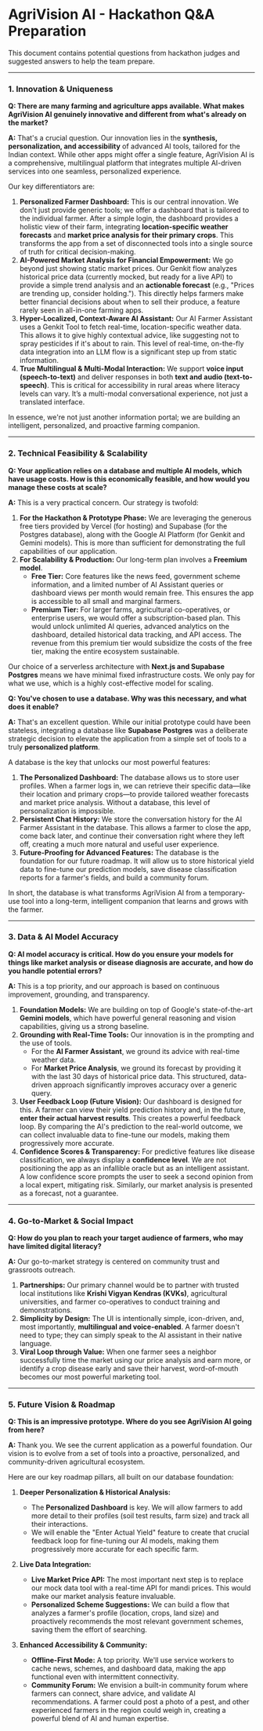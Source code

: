 # AgriVision AI - Hackathon Q&A Preparation

This document contains potential questions from hackathon judges and suggested answers to help the team prepare.

---

### **1. Innovation & Uniqueness**

**Q: There are many farming and agriculture apps available. What makes AgriVision AI genuinely innovative and different from what's already on the market?**

**A:** That's a crucial question. Our innovation lies in the **synthesis, personalization, and accessibility** of advanced AI tools, tailored for the Indian context. While other apps might offer a single feature, AgriVision AI is a comprehensive, multilingual platform that integrates multiple AI-driven services into one seamless, personalized experience.

Our key differentiators are:
1.  **Personalized Farmer Dashboard:** This is our central innovation. We don't just provide generic tools; we offer a dashboard that is tailored to the individual farmer. After a simple login, the dashboard provides a holistic view of their farm, integrating **location-specific weather forecasts** and **market price analysis for their primary crops**. This transforms the app from a set of disconnected tools into a single source of truth for critical decision-making.
2.  **AI-Powered Market Analysis for Financial Empowerment:** We go beyond just showing static market prices. Our Genkit flow analyzes historical price data (currently mocked, but ready for a live API) to provide a simple trend analysis and an **actionable forecast** (e.g., "Prices are trending up, consider holding."). This directly helps farmers make better financial decisions about when to sell their produce, a feature rarely seen in all-in-one farming apps.
3.  **Hyper-Localized, Context-Aware AI Assistant:** Our AI Farmer Assistant uses a Genkit Tool to fetch real-time, location-specific weather data. This allows it to give highly contextual advice, like suggesting not to spray pesticides if it's about to rain. This level of real-time, on-the-fly data integration into an LLM flow is a significant step up from static information.
4.  **True Multilingual & Multi-Modal Interaction:** We support **voice input (speech-to-text)** and deliver responses in both **text and audio (text-to-speech)**. This is critical for accessibility in rural areas where literacy levels can vary. It’s a multi-modal conversational experience, not just a translated interface.

In essence, we're not just another information portal; we are building an intelligent, personalized, and proactive farming companion.

---

### **2. Technical Feasibility & Scalability**

**Q: Your application relies on a database and multiple AI models, which have usage costs. How is this economically feasible, and how would you manage these costs at scale?**

**A:** This is a very practical concern. Our strategy is twofold:

1.  **For the Hackathon & Prototype Phase:** We are leveraging the generous free tiers provided by Vercel (for hosting) and Supabase (for the Postgres database), along with the Google AI Platform (for Genkit and Gemini models). This is more than sufficient for demonstrating the full capabilities of our application.
2.  **For Scalability & Production:** Our long-term plan involves a **Freemium model**.
    *   **Free Tier:** Core features like the news feed, government scheme information, and a limited number of AI Assistant queries or dashboard views per month would remain free. This ensures the app is accessible to all small and marginal farmers.
    *   **Premium Tier:** For larger farms, agricultural co-operatives, or enterprise users, we would offer a subscription-based plan. This would unlock unlimited AI queries, advanced analytics on the dashboard, detailed historical data tracking, and API access. The revenue from this premium tier would subsidize the costs of the free tier, making the entire ecosystem sustainable.

Our choice of a serverless architecture with **Next.js and Supabase Postgres** means we have minimal fixed infrastructure costs. We only pay for what we use, which is a highly cost-effective model for scaling.

**Q: You've chosen to use a database. Why was this necessary, and what does it enable?**

**A:** That's an excellent question. While our initial prototype could have been stateless, integrating a database like **Supabase Postgres** was a deliberate strategic decision to elevate the application from a simple set of tools to a truly **personalized platform**.

A database is the key that unlocks our most powerful features:

1.  **The Personalized Dashboard:** The database allows us to store user profiles. When a farmer logs in, we can retrieve their specific data—like their location and primary crops—to provide tailored weather forecasts and market price analysis. Without a database, this level of personalization is impossible.
2.  **Persistent Chat History:** We store the conversation history for the AI Farmer Assistant in the database. This allows a farmer to close the app, come back later, and continue their conversation right where they left off, creating a much more natural and useful user experience.
3.  **Future-Proofing for Advanced Features:** The database is the foundation for our future roadmap. It will allow us to store historical yield data to fine-tune our prediction models, save disease classification reports for a farmer's fields, and build a community forum.

In short, the database is what transforms AgriVision AI from a temporary-use tool into a long-term, intelligent companion that learns and grows with the farmer.

---

### **3. Data & AI Model Accuracy**

**Q: AI model accuracy is critical. How do you ensure your models for things like market analysis or disease diagnosis are accurate, and how do you handle potential errors?**

**A:** This is a top priority, and our approach is based on continuous improvement, grounding, and transparency.

1.  **Foundation Models:** We are building on top of Google's state-of-the-art **Gemini models**, which have powerful general reasoning and vision capabilities, giving us a strong baseline.
2.  **Grounding with Real-Time Tools:** Our innovation is in the prompting and the use of tools.
    *   For the **AI Farmer Assistant**, we ground its advice with real-time weather data.
    *   For **Market Price Analysis**, we ground its forecast by providing it with the last 30 days of historical price data. This structured, data-driven approach significantly improves accuracy over a generic query.
3.  **User Feedback Loop (Future Vision):** Our dashboard is designed for this. A farmer can view their yield prediction history and, in the future, **enter their actual harvest results**. This creates a powerful feedback loop. By comparing the AI's prediction to the real-world outcome, we can collect invaluable data to fine-tune our models, making them progressively more accurate.
4.  **Confidence Scores & Transparency:** For predictive features like disease classification, we always display a **confidence level**. We are not positioning the app as an infallible oracle but as an intelligent assistant. A low confidence score prompts the user to seek a second opinion from a local expert, mitigating risk. Similarly, our market analysis is presented as a forecast, not a guarantee.

---

### **4. Go-to-Market & Social Impact**

**Q: How do you plan to reach your target audience of farmers, who may have limited digital literacy?**

**A:** Our go-to-market strategy is centered on community trust and grassroots outreach.

1.  **Partnerships:** Our primary channel would be to partner with trusted local institutions like **Krishi Vigyan Kendras (KVKs)**, agricultural universities, and farmer co-operatives to conduct training and demonstrations.
2.  **Simplicity by Design:** The UI is intentionally simple, icon-driven, and, most importantly, **multilingual and voice-enabled**. A farmer doesn't need to type; they can simply speak to the AI assistant in their native language.
3.  **Viral Loop through Value:** When one farmer sees a neighbor successfully time the market using our price analysis and earn more, or identify a crop disease early and save their harvest, word-of-mouth becomes our most powerful marketing tool.

---
### **5. Future Vision & Roadmap**

**Q: This is an impressive prototype. Where do you see AgriVision AI going from here?**

**A:** Thank you. We see the current application as a powerful foundation. Our vision is to evolve from a set of tools into a proactive, personalized, and community-driven agricultural ecosystem.

Here are our key roadmap pillars, all built on our database foundation:

1.  **Deeper Personalization & Historical Analysis:**
    *   The **Personalized Dashboard** is key. We will allow farmers to add more detail to their profiles (soil test results, farm size) and track all their interactions.
    *   We will enable the "Enter Actual Yield" feature to create that crucial feedback loop for fine-tuning our AI models, making them progressively more accurate for each specific farm.

2.  **Live Data Integration:**
    *   **Live Market Price API:** The most important next step is to replace our mock data tool with a real-time API for mandi prices. This would make our market analysis feature invaluable.
    *   **Personalized Scheme Suggestions:** We can build a flow that analyzes a farmer's profile (location, crops, land size) and proactively recommends the most relevant government schemes, saving them the effort of searching.

3.  **Enhanced Accessibility & Community:**
    *   **Offline-First Mode:** A top priority. We'll use service workers to cache news, schemes, and dashboard data, making the app functional even with intermittent connectivity.
    *   **Community Forum:** We envision a built-in community forum where farmers can connect, share advice, and validate AI recommendations. A farmer could post a photo of a pest, and other experienced farmers in the region could weigh in, creating a powerful blend of AI and human expertise.
